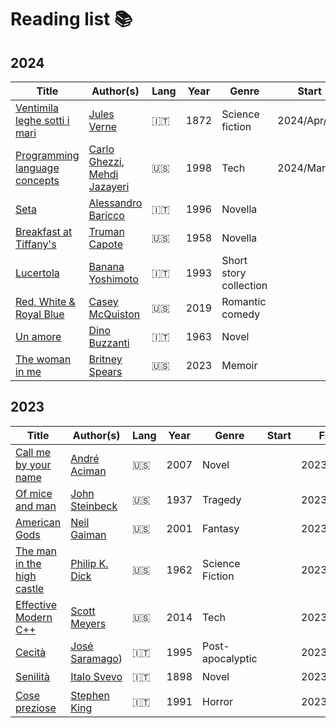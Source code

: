 # Reading list 📚

## 2024
| Title                             | Author(s)                         | Lang | Year | Genre     | Start     | Finish    | Rate         |
|-----------------------------------|-----------------------------------|------|------|-----------|-----------|-----------|--------------|
| [Ventimila leghe sotti i mari](https://it.wikipedia.org/wiki/Ventimila_leghe_sotto_i_mari) | [Jules Verne](https://en.wikipedia.org/wiki/Jules_Verne) | 🇮🇹 | 1872 | Science fiction | 2024/Apr/01 |  |  |
| [Programming language concepts ](https://www.amazon.co.uk/Programming-3e-Carlo-Ghezzi-dp-0471104264/dp/0471104264/ref=dp_ob_image_bk)| [Carlo Ghezzi](https://en.wikipedia.org/wiki/Carlo_Ghezzi), [Mehdi Jazayeri](https://en.wikipedia.org/wiki/Mehdi_Jazayeri)  | 🇺🇸 | 1998 | Tech | 2024/Mar/17 |  |  |
| [Seta](https://it.wikipedia.org/wiki/Seta_(romanzo)) | [Alessandro Baricco](https://it.wikipedia.org/wiki/Alessandro_Baricco) | 🇮🇹 | 1996 | Novella |  | 2024/Mar/31 | ⭐️⭐️⭐️⭐️⭐️ |
| [Breakfast at Tiffany's](https://en.wikipedia.org/wiki/Breakfast_at_Tiffany%27s_(novella)) | [Truman Capote](https://en.wikipedia.org/wiki/Truman_Capote) | 🇺🇸 | 1958 | Novella |  | 2024/Mar/16 | ⭐️ |
| [Lucertola](https://it.wikipedia.org/wiki/Lucertola_(raccolta_di_racconti)) | [Banana Yoshimoto](https://en.wikipedia.org/wiki/Banana_Yoshimoto) | 🇮🇹 | 1993 | Short story collection |  | 2024/Mar/16 | ⭐️⭐️⭐️⭐️ |
| [Red, White & Royal Blue](https://en.wikipedia.org/wiki/Red,_White_%26_Royal_Blue) | [Casey McQuiston](https://en.wikipedia.org/wiki/Casey_McQuiston) | 🇺🇸 | 2019 | Romantic comedy |  | 2024/Mar/06 | ⭐️⭐️⭐️⭐️ |
| [Un amore](https://it.wikipedia.org/wiki/Un_amore_(romanzo)) | [Dino Buzzanti](https://it.wikipedia.org/wiki/Dino_Buzzati) | 🇮🇹 | 1963 | Novel |  | 2024/Feb/03 | ⭐️⭐️⭐️ |
| [The woman in me](https://en.wikipedia.org/wiki/The_Woman_in_Me_(memoir)) | [Britney Spears](https://en.wikipedia.org/wiki/Britney_Spears) | 🇺🇸 | 2023 | Memoir |  | 2024/Jan/02 | ⭐️⭐️⭐️ |



## 2023
| Title                             | Author(s)                         | Lang | Year | Genre     | Start     | Finish    | Rate         |
|-----------------------------------|-----------------------------------|------|------|-----------|-----------|-----------|--------------|
| [Call me by your name](https://en.wikipedia.org/wiki/Call_Me_by_Your_Name_(novel)) | [André Aciman](https://en.wikipedia.org/wiki/André_Aciman) | 🇺🇸 | 2007 | Novel |  | 2023/Dec/28 | ⭐️⭐️⭐️⭐️⭐️ |
| [Of mice and man](https://en.wikipedia.org/wiki/Of_Mice_and_Men) | [John Steinbeck](https://en.wikipedia.org/wiki/John_Steinbeck) | 🇺🇸 | 1937 | Tragedy |  | 2023/Dec | ⭐️⭐️⭐️⭐️⭐️ |
| [American Gods](https://en.wikipedia.org/wiki/American_Gods)     | [Neil Gaiman](https://en.wikipedia.org/wiki/Neil_Gaiman)       | 🇺🇸 | 2001 | Fantasy |  | 2023/Nov | ⭐️⭐️⭐️⭐️   |
| [The man in the high castle](https://en.wikipedia.org/wiki/The_Man_in_the_High_Castle) | [Philip K. Dick](https://en.wikipedia.org/wiki/Philip_K._Dick) | 🇺🇸 | 1962 | Science Fiction |  | 2023/Oct | ⭐️ |
| [Effective Modern C++](https://www.amazon.co.uk/Effective-Modern-Specific-Ways-Improve/dp/1491903996) | [Scott Meyers](https://en.wikipedia.org/wiki/Scott_Meyers) | 🇺🇸 | 2014 | Tech |  | 2023/Oct | ⭐️⭐️⭐️ |
| [Cecità](https://it.wikipedia.org/wiki/Cecità_(romanzo)) | [José Saramago](https://en.wikipedia.org/wiki/José_Saramago)) | 🇮🇹 | 1995 | Post-apocalyptic |  | 2023/Aug | ⭐️⭐️⭐️⭐️ |
| [Senilità](https://it.wikipedia.org/wiki/Senilità_(romanzo)) | [Italo Svevo](https://it.wikipedia.org/wiki/Italo_Svevo) | 🇮🇹 | 1898 | Novel |  | 2023/Jun | ⭐️⭐️ |
| [Cose preziose](https://it.wikipedia.org/wiki/Cose_preziose_(romanzo)) | [Stephen King](https://en.wikipedia.org/wiki/Stephen_King) | 🇮🇹 | 1991 | Horror |  | 2023/Jun | ⭐️⭐️⭐️⭐️ |



